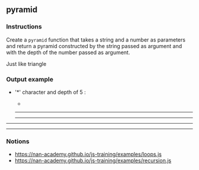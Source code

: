 ## pyramid

### Instructions

Create a `pyramid` function that takes a string and a number as parameters
and return a pyramid constructed by the string passed as argument and with the depth
of the number passed as argument.

Just like triangle

### Output example

- '*' character and depth of 5 :

    *
   ***
  *****
 *******
*********


### Notions

- https://nan-academy.github.io/js-training/examples/loops.js
- https://nan-academy.github.io/js-training/examples/recursion.js